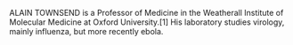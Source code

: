 ALAIN TOWNSEND is a Professor of Medicine in the Weatherall Institute of Molecular Medicine at Oxford University.[1] His laboratory studies virology, mainly influenza, but more recently ebola.
